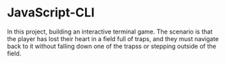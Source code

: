 # JavaScript-CLI

In this project, building an interactive terminal game.
The scenario is that the player has lost their heart in a field full of traps,
and they must navigate back to it without falling down one of the trapss or stepping outside of the field.
